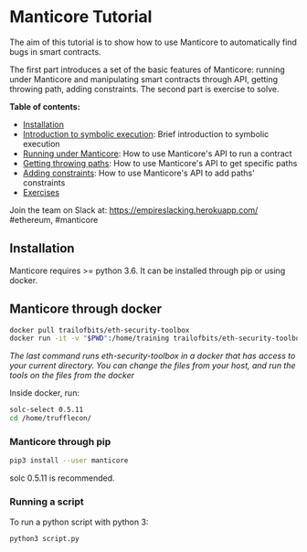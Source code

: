 # Manticore Tutorial

The aim of this tutorial is to show how to use Manticore to automatically find bugs in smart contracts.

The first part introduces a set of the basic features of Manticore: running under Manticore and manipulating smart contracts through API, getting throwing path, adding constraints.
The second part is exercise to solve.

**Table of contents:**

- [Installation](#installation)
- [Introduction to symbolic execution](./symbolic-execution-introduction.md): Brief introduction to symbolic execution
- [Running under Manticore](./running-under-manticore.md): How to use Manticore's API to run a contract
- [Getting throwing paths](./getting-throwing-paths.md): How to use Manticore's API to get specific paths
- [Adding constraints](./adding-constraints.md): How to use Manticore's API to add paths' constraints
- [Exercises](./exercises)

Join the team on Slack at: https://empireslacking.herokuapp.com/ #ethereum, #manticore

## Installation

Manticore requires >= python 3.6. It can be installed through pip or using docker.

## Manticore through docker

```bash
docker pull trailofbits/eth-security-toolbox
docker run -it -v "$PWD":/home/training trailofbits/eth-security-toolbox
```

*The last command runs eth-security-toolbox in a docker that has access to your current directory. You can change the files from your host, and run the tools on the files from the docker*

Inside docker, run:

```bash
solc-select 0.5.11
cd /home/trufflecon/
```

### Manticore through pip

```bash
pip3 install --user manticore
```

solc 0.5.11 is recommended.

### Running a script

To run a python script with python 3:

```bash
python3 script.py
```
